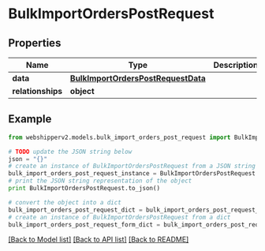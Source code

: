 # BulkImportOrdersPostRequest


## Properties
Name | Type | Description | Notes
------------ | ------------- | ------------- | -------------
**data** | [**BulkImportOrdersPostRequestData**](BulkImportOrdersPostRequestData.md) |  | [optional] 
**relationships** | **object** |  | [optional] 

## Example

```python
from webshipperv2.models.bulk_import_orders_post_request import BulkImportOrdersPostRequest

# TODO update the JSON string below
json = "{}"
# create an instance of BulkImportOrdersPostRequest from a JSON string
bulk_import_orders_post_request_instance = BulkImportOrdersPostRequest.from_json(json)
# print the JSON string representation of the object
print BulkImportOrdersPostRequest.to_json()

# convert the object into a dict
bulk_import_orders_post_request_dict = bulk_import_orders_post_request_instance.to_dict()
# create an instance of BulkImportOrdersPostRequest from a dict
bulk_import_orders_post_request_form_dict = bulk_import_orders_post_request.from_dict(bulk_import_orders_post_request_dict)
```
[[Back to Model list]](../README.md#documentation-for-models) [[Back to API list]](../README.md#documentation-for-api-endpoints) [[Back to README]](../README.md)


